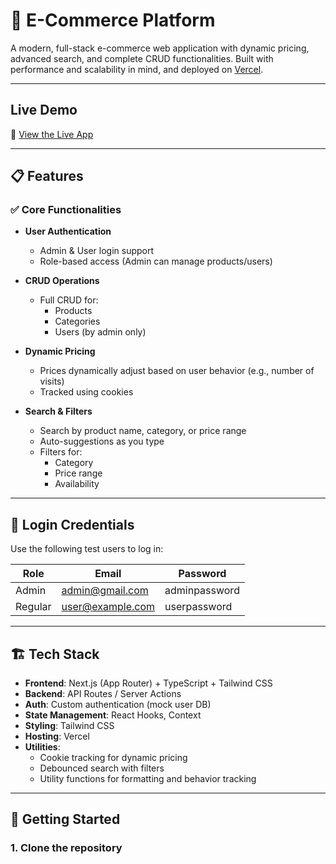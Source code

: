 # 🛒 E-Commerce Platform

A modern, full-stack e-commerce web application with dynamic pricing, advanced search, and complete CRUD functionalities. Built with performance and scalability in mind, and deployed on [Vercel](https://vercel.com).

---

##  Live Demo

🔗 [View the Live App](https://vercel.com/vijaydharsans-projects/ecommerce/EpZ34wicZMCSiS2fXbqrn7ZMza62)

---

## 📋 Features

### ✅ Core Functionalities

- **User Authentication**
  - Admin & User login support
  - Role-based access (Admin can manage products/users)

- **CRUD Operations**
  - Full CRUD for:
    - Products
    - Categories
    - Users (by admin only)

- **Dynamic Pricing**
  - Prices dynamically adjust based on user behavior (e.g., number of visits)
  - Tracked using cookies

- **Search & Filters**
  - Search by product name, category, or price range
  - Auto-suggestions as you type
  - Filters for:
    - Category
    - Price range
    - Availability

---

## 👤 Login Credentials

Use the following test users to log in:

| Role    | Email             | Password       |
|---------|-------------------|----------------|
| Admin   | admin@gmail.com   | adminpassword  |
| Regular | user@example.com  | userpassword   |

---

## 🏗️ Tech Stack

- **Frontend**: Next.js (App Router) + TypeScript + Tailwind CSS
- **Backend**: API Routes / Server Actions
- **Auth**: Custom authentication (mock user DB)
- **State Management**: React Hooks, Context
- **Styling**: Tailwind CSS
- **Hosting**: Vercel
- **Utilities**:
  - Cookie tracking for dynamic pricing
  - Debounced search with filters
  - Utility functions for formatting and behavior tracking

---

## 🚀 Getting Started

### 1. Clone the repository

```bash


